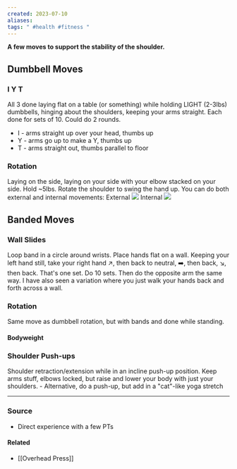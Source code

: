 ```yaml
---
created: 2023-07-10
aliases: 
tags: " #health #fitness "
---
```

**A few moves to support the stability of the shoulder.**
## Dumbbell Moves
### I Y T
All 3 done laying flat on a table (or something) while holding LIGHT (2-3lbs) dumbbells, hinging about the shoulders, keeping your arms straight. Each done for sets of 10. Could do 2 rounds.
- I - arms straight up over your head, thumbs up
- Y - arms go up to make a Y, thumbs up
- T - arms straight out, thumbs parallel to floor

### Rotation
Laying on the side, laying on your side with your elbow stacked on your side. Hold ~5lbs. Rotate the shoulder to swing the hand up. You can do both external and internal movements:
External
![](https://orthoinfo.aaos.org/globalassets/figures/a00663f17.jpg)
Internal
![](https://orthoinfo.aaos.org/globalassets/figures/a00663f18.jpg)
## Banded Moves
### Wall Slides
Loop band in a circle around wrists. Place hands flat on a wall. Keeping your left hand still, take your right hand ↗️, then back to neutral, ➡️, then back, ↘️, then back. That's one set. Do 10 sets. Then do the opposite arm the same way.
I have also seen a variation where you just walk your hands back and forth across a wall.
### Rotation
Same move as dumbbell rotation, but with bands and done while standing. 

#### Bodyweight
### Shoulder Push-ups
Shoulder retraction/extension while in an incline push-up position. Keep arms stuff, elbows locked, but raise and lower your body with just your shoulders.
	- Alternative, do a push-up, but add in a "cat"-like yoga stretch

---
### Source
- Direct experience with a few PTs 

#### Related
- [[Overhead Press]]